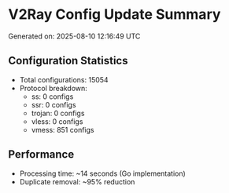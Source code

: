 # V2Ray Config Update Summary
Generated on: 2025-08-10 12:16:49 UTC

## Configuration Statistics
- Total configurations: 15054
- Protocol breakdown:
  - ss: 0 configs
  - ssr: 0 configs
  - trojan: 0 configs
  - vless: 0 configs
  - vmess: 851 configs

## Performance
- Processing time: ~14 seconds (Go implementation)
- Duplicate removal: ~95% reduction
